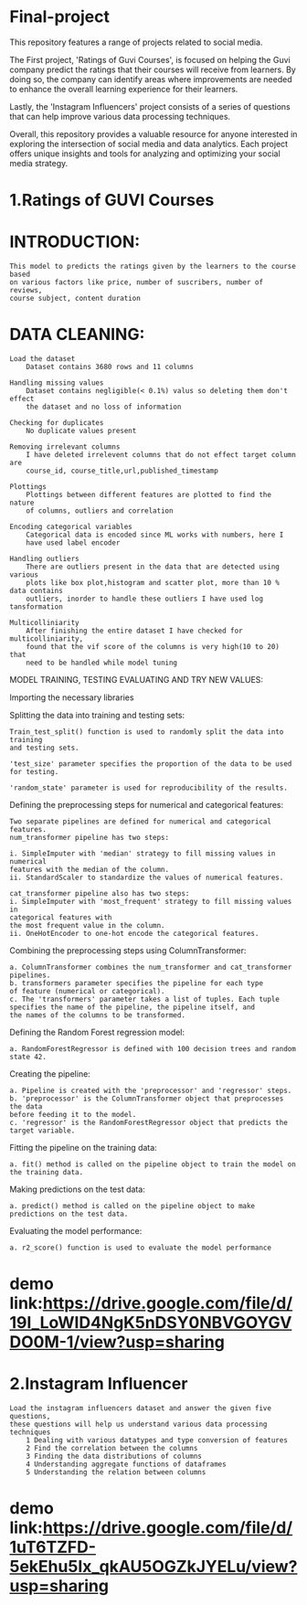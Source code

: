 # Final-project

This repository features a range of projects related to social media.

The First project, 'Ratings of Guvi Courses', is focused on helping the Guvi company 
predict the ratings that their courses will receive from learners. By doing so, the company
can identify areas where improvements are needed to enhance the overall learning experience
for their learners.

Lastly, the 'Instagram Influencers' project consists of a series of questions that can help
improve various data processing techniques.

Overall, this repository provides a valuable resource for anyone interested in exploring 
the intersection of social media and data analytics. Each project offers unique insights 
and tools for analyzing and optimizing your social media strategy.


# 1.Ratings of GUVI Courses

# INTRODUCTION:

    This model to predicts the ratings given by the learners to the course based 
    on various factors like price, number of suscribers, number of reviews, 
    course subject, content duration
    
# DATA CLEANING:

    Load the dataset
        Dataset contains 3680 rows and 11 columns
        
    Handling missing values
        Dataset contains negligible(< 0.1%) valus so deleting them don't effect
        the dataset and no loss of information
        
    Checking for duplicates
        No duplicate values present 
        
    Removing irrelevant columns
        I have deleted irrelevent columns that do not effect target column are 
        course_id, course_title,url,published_timestamp
        
    Plottings
        Plottings between different features are plotted to find the nature 
        of columns, outliers and correlation
        
    Encoding categorical variables
        Categorical data is encoded since ML works with numbers, here I 
        have used label encoder
        
    Handling outliers
        There are outliers present in the data that are detected using various
        plots like box plot,histogram and scatter plot, more than 10 % data contains
        outliers, inorder to handle these outliers I have used log tansformation
        
    Multicolliniarity
        After finishing the entire dataset I have checked for multicolliniarity, 
        found that the vif score of the columns is very high(10 to 20) that 
        need to be handled while model tuning

MODEL TRAINING, TESTING EVALUATING AND TRY NEW VALUES:

Importing the necessary libraries

Splitting the data into training and testing sets:

    Train_test_split() function is used to randomly split the data into training 
    and testing sets.

    'test_size' parameter specifies the proportion of the data to be used for testing.

    'random_state' parameter is used for reproducibility of the results.

Defining the preprocessing steps for numerical and categorical features:

    Two separate pipelines are defined for numerical and categorical features.
    num_transformer pipeline has two steps:

    i. SimpleImputer with 'median' strategy to fill missing values in numerical 
    features with the median of the column.
    ii. StandardScaler to standardize the values of numerical features.

    cat_transformer pipeline also has two steps:
    i. SimpleImputer with 'most_frequent' strategy to fill missing values in 
    categorical features with 
    the most frequent value in the column.
    ii. OneHotEncoder to one-hot encode the categorical features.

Combining the preprocessing steps using ColumnTransformer:

    a. ColumnTransformer combines the num_transformer and cat_transformer pipelines.
    b. transformers parameter specifies the pipeline for each type
    of feature (numerical or categorical).
    c. The 'transformers' parameter takes a list of tuples. Each tuple 
    specifies the name of the pipeline, the pipeline itself, and 
    the names of the columns to be transformed.
    
Defining the Random Forest regression model:

    a. RandomForestRegressor is defined with 100 decision trees and random state 42.

Creating the pipeline:

    a. Pipeline is created with the 'preprocessor' and 'regressor' steps.
    b. 'preprocessor' is the ColumnTransformer object that preprocesses the data
    before feeding it to the model.
    c. 'regressor' is the RandomForestRegressor object that predicts the target variable.

Fitting the pipeline on the training data:

    a. fit() method is called on the pipeline object to train the model on the training data.

Making predictions on the test data:

    a. predict() method is called on the pipeline object to make predictions on the test data.

Evaluating the model performance:

    a. r2_score() function is used to evaluate the model performance

# demo link:https://drive.google.com/file/d/19I_LoWID4NgK5nDSY0NBVGOYGVDO0M-1/view?usp=sharing

# 2.Instagram Influencer

    Load the instagram influencers dataset and answer the given five questions, 
    these questions will help us understand various data processing techniques
        1 Dealing with various datatypes and type conversion of features
        2 Find the correlation between the columns
        3 Finding the data distributions of columns
        4 Understanding aggregate functions of dataframes
        5 Understanding the relation between columns

# demo link:https://drive.google.com/file/d/1uT6TZFD-5ekEhu5Ix_qkAU5OGZkJYELu/view?usp=sharing
